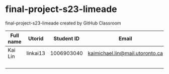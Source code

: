 # final-project-s23-limeade
final-project-s23-limeade created by GitHub Classroom

| Full name | Utorid | Student ID | Email | Best way to connect | Slack Username |
|---|---|---|---|---|---|
| Kai Lin  | linkai13  | 1006903040  | kaimichael.lin@mail.utoronto.ca  | Discord Maplepolis#9384 | Kai Lin  |
|   |   |   |   |   |   |
|   |   |   |   |   |   |
|   |   |   |   |   |   |
|   |   |   |   |   |   |
